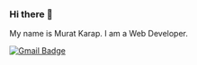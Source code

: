 ### Hi there 👋
My name is Murat Karap.
I am a Web Developer.

[![Gmail Badge](https://img.shields.io/badge/Gmail-D14836?style=for-the-badge&logo=gmail&logoColor=white)](https://mail.google.com/mail/u/0/?hl=tr&tf=cm&fs=1&to=mkarap1978@gmail.com)
